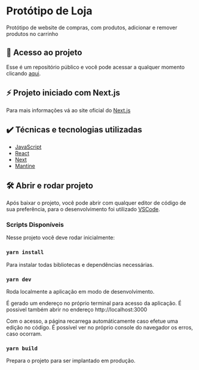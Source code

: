 # Protótipo de Loja

Protótipo de website de compras, com produtos, adicionar e remover produtos no carrinho

## 📁 Acesso ao projeto

Esse é um repositório público e você pode acessar a qualquer momento clicando <a href="https://github.com/caiogianelli/market-project">aqui</a>.

## ⚡ Projeto iniciado com Next.js

Para mais informações vá ao site oficial do [Next.js](https://nextjs.org/)

## ✔️ Técnicas e tecnologias utilizadas

- [JavaScript](https://262.ecma-international.org/5.1/)
- [React](https://pt-br.reactjs.org)
- [Next](https://nextjs.org/)
- [Mantine](https://mantine.dev/)

## 🛠️ Abrir e rodar projeto

Após baixar o projeto, você pode abrir com qualquer editor de código de sua preferência, para o desenvolvimento foi utilizado <a href="https://code.visualstudio.com">VSCode</a>.

### Scripts Disponíveis

Nesse projeto você deve rodar inicialmente:

### `yarn install`

Para instalar todas bibliotecas e dependências necessárias.

### `yarn dev`

Roda localmente a aplicação em modo de desenvolvimento.

É gerado um endereço no próprio terminal para acesso da aplicação.
É possivel também abrir no endereço http://localhost:3000

Com o acesso, a página recarrega automáticamente caso efetue uma edição no código.
É possível ver no próprio console do navegador os erros, caso ocorram.

### `yarn build`

Prepara o projeto para ser implantado em produção.
